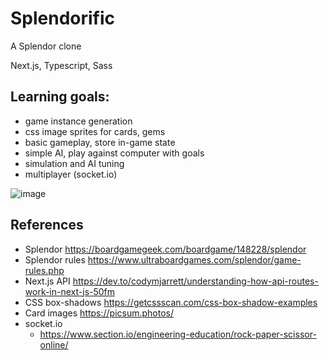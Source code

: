 # Splendorific

A Splendor clone

Next.js, Typescript, Sass

## Learning goals:

 - game instance generation
 - css image sprites for cards, gems
 - basic gameplay, store in-game state
 - simple AI, play against computer with goals
 - simulation and AI tuning
 - multiplayer (socket.io)

![image](https://user-images.githubusercontent.com/57601245/167269950-9dd90ecb-7af9-4873-98cd-db4d0758c4d3.png)

## References

 - Splendor https://boardgamegeek.com/boardgame/148228/splendor
 - Splendor rules https://www.ultraboardgames.com/splendor/game-rules.php
 - Next.js API https://dev.to/codymjarrett/understanding-how-api-routes-work-in-next-js-50fm
 - CSS box-shadows https://getcssscan.com/css-box-shadow-examples
 - Card images https://picsum.photos/
 - socket.io
   - https://www.section.io/engineering-education/rock-paper-scissor-online/
